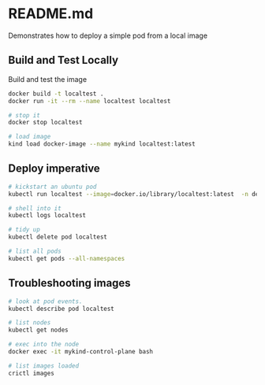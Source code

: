 # README.md
Demonstrates how to deploy a simple pod from a local image  

## Build and Test Locally
Build and test the image
```sh
docker build -t localtest .        
docker run -it --rm --name localtest localtest 

# stop it
docker stop localtest
```

```sh
# load image
kind load docker-image --name mykind localtest:latest      
```

## Deploy imperative

```sh
# kickstart an ubuntu pod
kubectl run localtest --image=docker.io/library/localtest:latest  -n default --limits="cpu=200m,memory=512Mi" --restart=Never 

# shell into it
kubectl logs localtest

# tidy up
kubectl delete pod localtest

# list all pods
kubectl get pods --all-namespaces 
```

## Troubleshooting images 
```sh
# look at pod events.
kubectl describe pod localtest

# list nodes
kubectl get nodes     

# exec into the node
docker exec -it mykind-control-plane bash 

# list images loaded
crictl images
```


